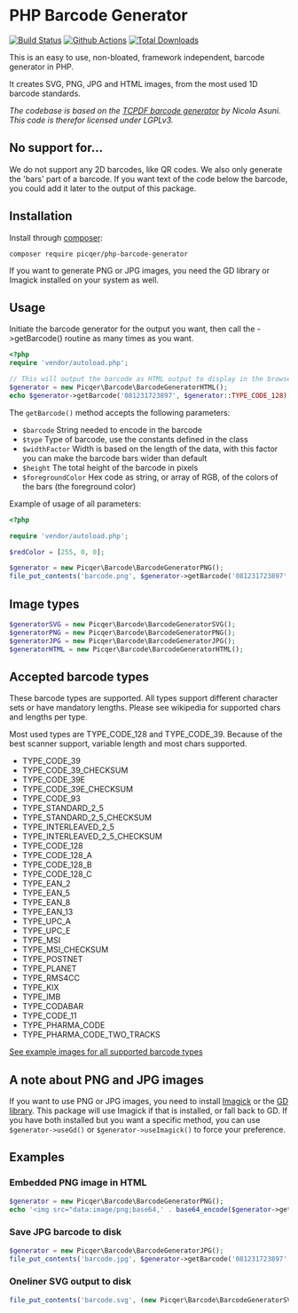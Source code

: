 # PHP Barcode Generator 
[![Build Status](https://travis-ci.org/picqer/php-barcode-generator.svg?branch=main)](https://travis-ci.org/picqer/php-barcode-generator) [![Github Actions](https://github.com/picqer/php-barcode-generator/workflows/phpunit/badge.svg)](https://travis-ci.org/picqer/php-barcode-generator) [![Total Downloads](https://poser.pugx.org/picqer/php-barcode-generator/downloads)](https://packagist.org/packages/picqer/php-barcode-generator)

This is an easy to use, non-bloated, framework independent, barcode generator in PHP.

It creates SVG, PNG, JPG and HTML images, from the most used 1D barcode standards.

*The codebase is based on the [TCPDF barcode generator](https://github.com/tecnickcom/TCPDF) by Nicola Asuni. This code is therefor licensed under LGPLv3.*

## No support for...
We do not support any 2D barcodes, like QR codes. We also only generate the 'bars' part of a barcode. If you want text of the code below the barcode, you could add it later to the output of this package. 

## Installation
Install through [composer](https://getcomposer.org/doc/00-intro.md):

```
composer require picqer/php-barcode-generator
```

If you want to generate PNG or JPG images, you need the GD library or Imagick installed on your system as well.

## Usage
Initiate the barcode generator for the output you want, then call the ->getBarcode() routine as many times as you want.

```php
<?php
require 'vendor/autoload.php';

// This will output the barcode as HTML output to display in the browser
$generator = new Picqer\Barcode\BarcodeGeneratorHTML();
echo $generator->getBarcode('081231723897', $generator::TYPE_CODE_128);
```

The `getBarcode()` method accepts the following parameters:
- `$barcode` String needed to encode in the barcode
- `$type` Type of barcode, use the constants defined in the class
- `$widthFactor` Width is based on the length of the data, with this factor you can make the barcode bars wider than default
- `$height` The total height of the barcode in pixels
- `$foregroundColor` Hex code as string, or array of RGB, of the colors of the bars (the foreground color)

Example of usage of all parameters:

```php
<?php

require 'vendor/autoload.php';

$redColor = [255, 0, 0];

$generator = new Picqer\Barcode\BarcodeGeneratorPNG();
file_put_contents('barcode.png', $generator->getBarcode('081231723897', $generator::TYPE_CODE_128, 3, 50, $redColor));
```

## Image types
```php
$generatorSVG = new Picqer\Barcode\BarcodeGeneratorSVG();
$generatorPNG = new Picqer\Barcode\BarcodeGeneratorPNG();
$generatorJPG = new Picqer\Barcode\BarcodeGeneratorJPG();
$generatorHTML = new Picqer\Barcode\BarcodeGeneratorHTML();
```

## Accepted barcode types
These barcode types are supported. All types support different character sets or have mandatory lengths. Please see wikipedia for supported chars and lengths per type.

Most used types are TYPE_CODE_128 and TYPE_CODE_39. Because of the best scanner support, variable length and most chars supported.

- TYPE_CODE_39
- TYPE_CODE_39_CHECKSUM
- TYPE_CODE_39E
- TYPE_CODE_39E_CHECKSUM
- TYPE_CODE_93
- TYPE_STANDARD_2_5
- TYPE_STANDARD_2_5_CHECKSUM
- TYPE_INTERLEAVED_2_5
- TYPE_INTERLEAVED_2_5_CHECKSUM
- TYPE_CODE_128
- TYPE_CODE_128_A
- TYPE_CODE_128_B
- TYPE_CODE_128_C
- TYPE_EAN_2
- TYPE_EAN_5
- TYPE_EAN_8
- TYPE_EAN_13
- TYPE_UPC_A
- TYPE_UPC_E
- TYPE_MSI
- TYPE_MSI_CHECKSUM
- TYPE_POSTNET
- TYPE_PLANET
- TYPE_RMS4CC
- TYPE_KIX
- TYPE_IMB
- TYPE_CODABAR
- TYPE_CODE_11
- TYPE_PHARMA_CODE
- TYPE_PHARMA_CODE_TWO_TRACKS

[See example images for all supported barcode types](examples.md)

## A note about PNG and JPG images
If you want to use PNG or JPG images, you need to install [Imagick](https://www.php.net/manual/en/intro.imagick.php) or the [GD library](https://www.php.net/manual/en/intro.image.php). This package will use Imagick if that is installed, or fall back to GD. If you have both installed but you want a specific method, you can use `$generator->useGd()` or `$generator->useImagick()` to force your preference.

## Examples

### Embedded PNG image in HTML
```php
$generator = new Picqer\Barcode\BarcodeGeneratorPNG();
echo '<img src="data:image/png;base64,' . base64_encode($generator->getBarcode('081231723897', $generator::TYPE_CODE_128)) . '">';
```

### Save JPG barcode to disk
```php
$generator = new Picqer\Barcode\BarcodeGeneratorJPG();
file_put_contents('barcode.jpg', $generator->getBarcode('081231723897', $generator::TYPE_CODABAR));
```

### Oneliner SVG output to disk
```php
file_put_contents('barcode.svg', (new Picqer\Barcode\BarcodeGeneratorSVG())->getBarcode('6825ME601', Picqer\Barcode\BarcodeGeneratorSVG::TYPE_KIX));
```